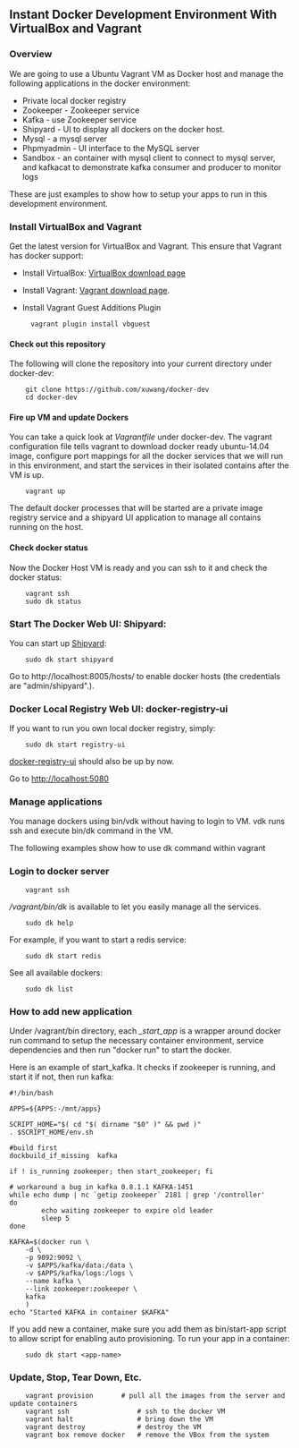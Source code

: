 ## Instant Docker Development Environment With VirtualBox and Vagrant

### Overview

We are going to use a Ubuntu Vagrant VM as Docker host and manage the following applications in the docker environment:

* Private local docker registry
* Zookeeper - Zookeeper service
* Kafka - use Zookeeper service 
* Shipyard - UI to display all dockers on the docker host. 
* Mysql - a mysql server
* Phpmyadmin - UI interface to the MySQL server
* Sandbox - an container with mysql client to connect to mysql server, and kafkacat to demonstrate kafka consumer and producer to monitor logs

These are just examples to show how to setup your apps to run in this development environment. 
 
### Install VirtualBox and Vagrant

Get the latest version for VirtualBox and Vagrant. This ensure that Vagrant has docker support:

* Install VirtualBox: [VirtualBox download page](https://www.virtualbox.org/wiki/Downloads)
* Install Vagrant: [Vagrant download page](http://www.vagrantup.com/downloads.html).
* Install Vagrant Guest Additions Plugin

        vagrant plugin install vbguest

#### Check out this repository

The following will clone the repository into your current directory under docker-dev:

        git clone https://github.com/xuwang/docker-dev
        cd docker-dev

#### Fire up VM and update Dockers

You can take a quick look at *Vagrantfile* under docker-dev. The vagrant configuration file tells vagrant to
download docker ready ubuntu-14.04 image, configure port mappings for all the docker services that
we will run in this environment, and start the services in their isolated contains after the VM is up.

        vagrant up

The default docker processes that will be started are a private image registry service and a shipyard UI application to manage all contains running on the host.

#### Check docker status
Now the Docker Host VM is ready and you can ssh to it and check the docker status:

		vagrant ssh
		sudo dk status

### Start The Docker Web UI: Shipyard:

You can start up [Shipyard](https://github.com/shipyard/shipyard):

		sudo dk start shipyard

Go to http://localhost:8005/hosts/ to enable docker hosts (the credentials are "admin/shipyard".).

### Docker Local Registry Web UI: docker-registry-ui

If you want to run you own local docker registry, simply:

		sudo dk start registry-ui
		
[docker-registry-ui](https://github.com/atc-/docker-registry-web) should also be up by now.

Go to [http://localhost:5080](http://localhost:5080)

### Manage applications

You manage dockers using bin/vdk without having to login to VM. vdk runs ssh and execute  bin/dk command in the VM.

The following examples show how to use dk command within vagrant

### Login to docker server

        vagrant ssh

*/vagrant/bin/dk* is available to let you easily manage all the services.

        sudo dk help

For example, if you want to start a redis service:

        sudo dk start redis

See all available dockers:

        sudo dk list

### How to add new application 

Under /vagrant/bin directory, each *_start_app* is a wrapper around docker run command to setup the necessary container environment, service dependencies and then run "docker run" to start the docker. 

Here is an example of start_kafka. It checks if zookeeper is running, and start it if not, then run kafka:
	
	#!/bin/bash

	APPS=${APPS:-/mnt/apps}

	SCRIPT_HOME="$( cd "$( dirname "$0" )" && pwd )"
	. $SCRIPT_HOME/env.sh

	#build first
	dockbuild_if_missing  kafka

	if ! is_running zookeeper; then start_zookeeper; fi

	# workaround a bug in kafka 0.8.1.1 KAFKA-1451 
	while echo dump | nc `getip zookeeper` 2181 | grep '/controller'
	do
	        echo waiting zookeeper to expire old leader
	        sleep 5
	done

	KAFKA=$(docker run \
		-d \
		-p 9092:9092 \
		-v $APPS/kafka/data:/data \
		-v $APPS/kafka/logs:/logs \
		--name kafka \
		--link zookeeper:zookeeper \
		kafka
	    )
	echo "Started KAFKA in container $KAFKA"


If you add new a container, make sure you add them as bin/start-app script to allow script for enabling auto provisioning. To run your app in a container:

        sudo dk start <app-name>

### Update, Stop, Tear Down, Etc.

        vagrant provision		# pull all the images from the server and update containers
        vagrant ssh					# ssh to the docker VM
        vagrant halt				# bring down the VM
        vagrant destroy         	# destroy the VM
        vagrant box remove docker	# remove the VBox from the system


